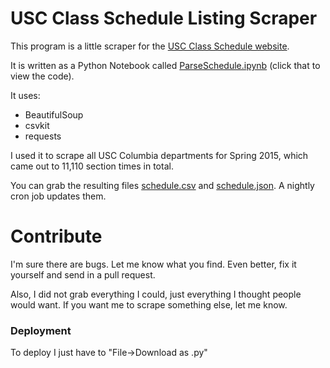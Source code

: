 # USC Class Schedule Listing Scraper

This program is a little scraper for the [USC Class Schedule website](https://ssb.onecarolina.sc.edu/BANP/bwckschd.p_disp_dyn_sched).

It is written as a Python Notebook called [ParseSchedule.ipynb](http://nbviewer.ipython.org/github/USCSoftware/parseclassschedule/blob/master/ParseSchedule.ipynb) (click that to view the code).

It uses:

* BeautifulSoup
* csvkit
* requests

I used it to scrape all USC Columbia departments for Spring 2015, which came out to 11,110 section times in total.

You can grab the resulting files [schedule.csv](http://jmvidal.cse.sc.edu/schedule/schedule.csv) and [schedule.json](http://jmvidal.cse.sc.edu/schedule/schedule.json). A nightly cron job updates them.

# Contribute

I'm sure there are bugs. Let me know what you find. Even better, fix it yourself and send in a pull request.

Also, I did not grab everything I could, just everything I thought people would want. If you want me to scrape something else, let me know.

### Deployment

To deploy I just have to "File->Download as .py"
